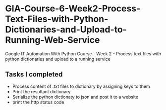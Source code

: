 # GIA-Course-6-Week2-Process-Text-Files-with-Python-Dictionaries-and-Upload-to-Running-Web-Service

Google IT Automation With Python Course - Week 2 - Process text files with python dictionaries and upload to a running service

## Tasks I completed
* Process content of .txt files to dictionary by assigning keys to them
* Print the resultant dictionary
* Serialize the python dictionaty to json and post it to a website
* print the http status code

